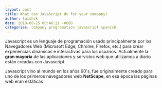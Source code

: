 ```yaml
---
layout: post
title: What can JavaScript do for your company?
author: luishck
date: 2018-06-25 00:46:21 -0600
categories: company programation javascript spanish
---
```

Javascript es un lenguaje de programación usado principalmente por los Navegadores Web (Microsoft Edge, Chrome, Firefox, etc.) para crear experiencias dinamicas e interactivas para los usuarios.
Actualmente la **gran mayoría** de las aplicaciones y servicios web que utilizamos a diario están creadas con Javascript.

Javascript vino al mundo en los años 90's, fue originalmente creado para uno de los primeros navegadores web **NetScape**, en esa época las páginas web eran estáticas 